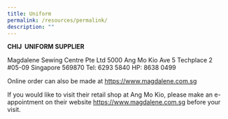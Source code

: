 ```yaml
---
title: Uniform
permalink: /resources/permalink/
description: ""
---
```

**CHIJ  UNIFORM SUPPLIER**

Magdalene Sewing Centre Pte Ltd
5000 Ang Mo Kio Ave 5
Techplace 2 #05-09
Singapore 569870
Tel: 6293 5840
HP: 8638 0499

Online order can also be made at https://www.magdalene.com.sg  

  
If you would like to visit their retail shop at Ang Mo Kio, please make an e-appointment on their website https://www.magdalene.com.sg before your visit.